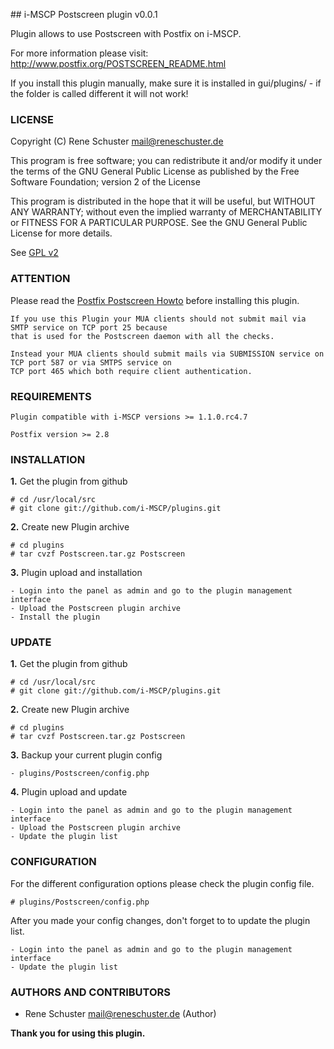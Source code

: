 ## i-MSCP Postscreen plugin v0.0.1

Plugin allows to use Postscreen with Postfix on i-MSCP.

For more information please visit: http://www.postfix.org/POSTSCREEN_README.html

If you install this plugin manually, make sure it is installed in
gui/plugins/ - if the folder is called different it will not work!

### LICENSE

Copyright (C) Rene Schuster <mail@reneschuster.de>

This program is free software; you can redistribute it and/or modify
it under the terms of the GNU General Public License as published by
the Free Software Foundation; version 2 of the License

This program is distributed in the hope that it will be useful,
but WITHOUT ANY WARRANTY; without even the implied warranty of
MERCHANTABILITY or FITNESS FOR A PARTICULAR PURPOSE.  See the
GNU General Public License for more details.

See [GPL v2](http://www.gnu.org/licenses/gpl-2.0.html "GPL v2")

### ATTENTION
	
Please read the [Postfix Postscreen Howto](http://www.postfix.org/POSTSCREEN_README.html "Postfix Postscreen Howto") before installing this plugin.

	If you use this Plugin your MUA clients should not submit mail via SMTP service on TCP port 25 because 
	that is used for the Postscreen daemon with all the checks.
	
	Instead your MUA clients should submit mails via SUBMISSION service on TCP port 587 or via SMTPS service on 
	TCP port 465 which both require client authentication.

### REQUIREMENTS

	Plugin compatible with i-MSCP versions >= 1.1.0.rc4.7

	Postfix version >= 2.8

### INSTALLATION

**1.** Get the plugin from github

	# cd /usr/local/src
	# git clone git://github.com/i-MSCP/plugins.git

**2.** Create new Plugin archive

	# cd plugins
	# tar cvzf Postscreen.tar.gz Postscreen
	
**3.** Plugin upload and installation

	- Login into the panel as admin and go to the plugin management interface
	- Upload the Postscreen plugin archive
	- Install the plugin

### UPDATE

**1.** Get the plugin from github

	# cd /usr/local/src
	# git clone git://github.com/i-MSCP/plugins.git

**2.** Create new Plugin archive

	# cd plugins
	# tar cvzf Postscreen.tar.gz Postscreen

**3.** Backup your current plugin config

	- plugins/Postscreen/config.php
	
**4.** Plugin upload and update

	- Login into the panel as admin and go to the plugin management interface
	- Upload the Postscreen plugin archive
	- Update the plugin list

### CONFIGURATION

For the different configuration options please check the plugin config file.

	# plugins/Postscreen/config.php
	
After you made your config changes, don't forget to to update the plugin list.

	- Login into the panel as admin and go to the plugin management interface
	- Update the plugin list
	
### AUTHORS AND CONTRIBUTORS

 - Rene Schuster <mail@reneschuster.de> (Author)

**Thank you for using this plugin.**
